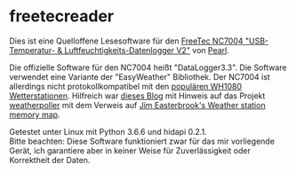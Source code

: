 # freetecreader
Dies ist eine Quelloffene Lesesoftware für den [FreeTec NC7004 "USB-Temperatur- &amp; Luftfeuchtigkeits-Datenlogger V2"](http://www.free-tec.de/USB-Temperatur-NC-7004-919.shtml) von [Pearl](https://www.pearl.de/a-NC7004-3044.shtml).

Die offizielle Software für den NC7004 heißt "DataLogger3.3". Die Software verwendet eine Variante der "EasyWeather" Bibliothek.
Der NC7004 ist allerdings nicht protokollkompatibel mit den [populären WH1080 Wetterstationen](http://www.weewx.com/hwcmp.html).
Hilfreich war [dieses Blog](https://baublog.ozerov.de/2011/12/software-fuer-meine-wetterstation-wh1080) mit Hinweis auf das Projekt [weatherpoller](https://code.google.com/archive/p/weatherpoller) mit dem Verweis auf [Jim Easterbrook's Weather station memory map](http://www.jim-easterbrook.me.uk/weather/mm).

Getestet unter Linux mit Python 3.6.6 und hidapi 0.2.1.  
Bitte beachten: Diese Software funktioniert zwar für das mir vorliegende Gerät, ich garantiere aber in keiner Weise für Zuverlässigkeit oder Korrektheit der Daten.
